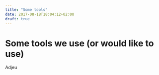 ```yaml
---
title: "Some tools"
date: 2017-08-18T18:04:12+02:00
draft: true
---
```


# Some tools we use (or would like to use)

Adjeu